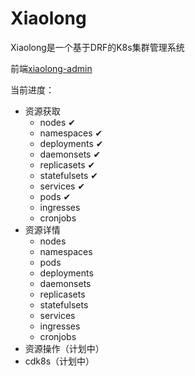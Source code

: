# Xiaolong
Xiaolong是一个基于DRF的K8s集群管理系统

前端[xiaolong-admin](https://github.com/serchaofan/xiaolong-admin)

当前进度：
- 资源获取
  - nodes ✔
  - namespaces ✔
  - deployments ✔
  - daemonsets ✔
  - replicasets ✔
  - statefulsets ✔
  - services ✔
  - pods ✔
  - ingresses
  - cronjobs
- 资源详情
  - nodes
  - namespaces 
  - pods
  - deployments 
  - daemonsets 
  - replicasets 
  - statefulsets 
  - services 
  - ingresses
  - cronjobs
- 资源操作（计划中）
- cdk8s（计划中）